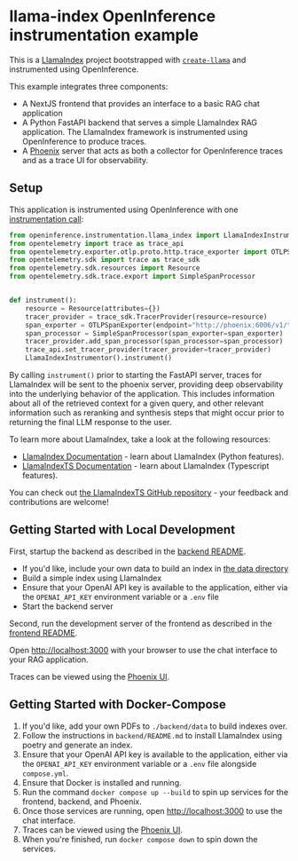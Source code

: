 # llama-index OpenInference instrumentation example

This is a [LlamaIndex](https://www.llamaindex.ai/) project bootstrapped with [`create-llama`](https://github.com/run-llama/LlamaIndexTS/tree/main/packages/create-llama) and instrumented using OpenInference.

This example integrates three components:

- A NextJS frontend that provides an interface to a basic RAG chat application
- A Python FastAPI backend that serves a simple LlamaIndex RAG application. The LlamaIndex framework is instrumented using OpenInference to produce traces.
- A [Phoenix](https://github.com/Arize-ai/phoenix) server that acts as both a collector for OpenInference traces and as a trace UI for observability.

## Setup

This application is instrumented using OpenInference with one [instrumentation call](./backend/instrument.py):

```python
from openinference.instrumentation.llama_index import LlamaIndexInstrumentor
from opentelemetry import trace as trace_api
from opentelemetry.exporter.otlp.proto.http.trace_exporter import OTLPSpanExporter
from opentelemetry.sdk import trace as trace_sdk
from opentelemetry.sdk.resources import Resource
from opentelemetry.sdk.trace.export import SimpleSpanProcessor


def instrument():
    resource = Resource(attributes={})
    tracer_provider = trace_sdk.TracerProvider(resource=resource)
    span_exporter = OTLPSpanExporter(endpoint="http://phoenix:6006/v1/traces")
    span_processor = SimpleSpanProcessor(span_exporter=span_exporter)
    tracer_provider.add_span_processor(span_processor=span_processor)
    trace_api.set_tracer_provider(tracer_provider=tracer_provider)
    LlamaIndexInstrumentor().instrument()
```

By calling `instrument()` prior to starting the FastAPI server, traces for LlamaIndex will be sent to the phoenix server, providing deep observability into the underlying behavior of the application. This includes information about all of the retrieved context for a given query, and other relevant information such as reranking and synthesis steps that might occur prior to returning the final LLM response to the user.

To learn more about LlamaIndex, take a look at the following resources:

- [LlamaIndex Documentation](https://docs.llamaindex.ai) - learn about LlamaIndex (Python features).
- [LlamaIndexTS Documentation](https://ts.llamaindex.ai) - learn about LlamaIndex (Typescript features).

You can check out [the LlamaIndexTS GitHub repository](https://github.com/run-llama/LlamaIndexTS) - your feedback and contributions are welcome!

## Getting Started with Local Development

First, startup the backend as described in the [backend README](./backend/README.md).

- If you'd like, include your own data to build an index in [the data directory](./backend/data/)
- Build a simple index using LlamaIndex
- Ensure that your OpenAI API key is available to the application, either via the `OPENAI_API_KEY` environment variable or a `.env` file
- Start the backend server

Second, run the development server of the frontend as described in the [frontend README](./frontend/README.md).

Open [http://localhost:3000](http://localhost:3000) with your browser to use the chat interface to your RAG application.

Traces can be viewed using the [Phoenix UI](http://localhost:6006).

## Getting Started with Docker-Compose

1. If you'd like, add your own PDFs to `./backend/data` to build indexes over.
2. Follow the instructions in `backend/README.md` to install LlamaIndex using poetry and generate an index.
3. Ensure that your OpenAI API key is available to the application, either via the `OPENAI_API_KEY` environment variable or a `.env` file alongside `compose.yml`.
4. Ensure that Docker is installed and running.
5. Run the command `docker compose up --build` to spin up services for the frontend, backend, and Phoenix.
6. Once those services are running, open [http://localhost:3000](http://localhost:3000) to use the chat interface.
7. Traces can be viewed using the [Phoenix UI](http://localhost:6006).
8. When you're finished, run `docker compose down` to spin down the services.
